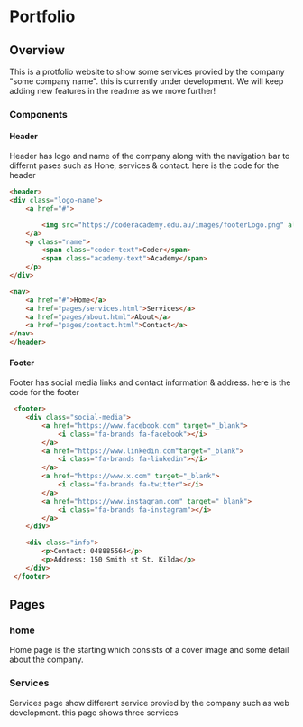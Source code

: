 # Portfolio

## Overview
This is a protfolio website to show some services provied by the company "some company name". this is currently under development. We will keep adding new features in the readme as we move further!

### Components

#### Header
Header has logo and name of the company along with the navigation bar to differnt pases such as Hone, services & contact. here is the code for the header
``` html
<header>
<div class="logo-name">
    <a href="#">

        <img src="https://coderacademy.edu.au/images/footerLogo.png" alt="CA Logo">
    </a>
    <p class="name">
        <span class="coder-text">Coder</span>
        <span class="academy-text">Academy</span>
    </p>
</div>

<nav>
    <a href="#">Home</a>
    <a href="pages/services.html">Services</a>
    <a href="pages/about.html">About</a>
    <a href="pages/contact.html">Contact</a>
</nav>
</header>
```

#### Footer
Footer has social media links and contact information & address. here is the code for the footer
``` html
 <footer>
    <div class="social-media">
        <a href="https://www.facebook.com" target="_blank">
            <i class="fa-brands fa-facebook"></i>
        </a>
        <a href="https://www.linkedin.com"target="_blank">
            <i class="fa-brands fa-linkedin"></i>
        </a>
        <a href="https://www.x.com" target="_blank">
            <i class="fa-brands fa-twitter"></i>
        </a>
        <a href="https://www.instagram.com" target="_blank">
            <i class="fa-brands fa-instagram"></i>
        </a>
    </div>

    <div class="info">
        <p>Contact: 048885564</p>
        <p>Address: 150 Smith st St. Kilda</p>
    </div>
 </footer>
 ```


 ## Pages

 ### home
 Home page is the starting which consists of a cover image and some detail about the company.

 ### Services
Services page show different service provied by the company such as web development. this page shows three services